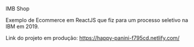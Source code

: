 IMB Shop

Exemplo de Ecommerce em ReactJS que fiz para um processo seletivo na IBM em 2019.

Link do projeto em produção:
https://happy-panini-f795cd.netlify.com/
